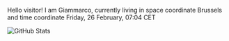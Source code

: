 Hello visitor! I am Giammarco, currently living in space coordinate Brussels and time coordinate Friday, 26 February, 07:04 CET

![GitHub Stats](https://github-readme-stats.vercel.app/api?username=grcasanova)
